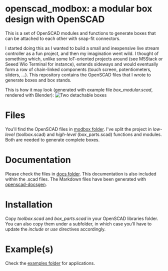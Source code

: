 # openscad_modbox: a modular box design with OpenSCAD
This is a set of OpenSCAD modules and functions to generate boxes that can be attached to each other with snap-fit connectors.

I started doing this as I wanted to build a small and inexpensive live stream controller as a fun project, and then my imagination went wild. I thought of something which, unlike some IoT-oriented projects around (see M5Stack or Seeed Wio Terminal for instance), extends sideways and would eventually form a row of chain-linked components (touch screen, potentiometers, sliders, ...). This repository contains the OpenSCAD files that I wrote to generate boxes and box stands.

This is how it may look (generated with example file *box_modular.scad*, rendered with Blender):
![Two detachable boxes](https://user-images.githubusercontent.com/6388158/114411010-7d16d900-9bb4-11eb-8157-d9c07bd41a52.png)


# Files
You'll find the OpenSCAD files in [modbox folder](https://github.com/vpaeder/openscad_modbox/tree/master/modbox). I've split the project in *low-level* (toolbox.scad) and *high-level* (box_parts.scad) functions and modules. Both are needed to generate complete boxes.

# Documentation
Please check the files in [docs folder](https://github.com/vpaeder/openscad_modbox/tree/master/docs). This documentation is also included within the .scad files. The Markdown files have been generated with [openscad-docsgen](https://pypi.org/project/openscad-docsgen/).

# Installation
Copy *toolbox.scad* and *box_parts.scad* in your OpenSCAD libraries folder. You can also copy them under a subfolder, in which case you'll have to update the *include* or *use* directives accordingly.

# Example(s)
Check the [examples folder](https://github.com/vpaeder/openscad_modbox/tree/master/examples) for applications.
